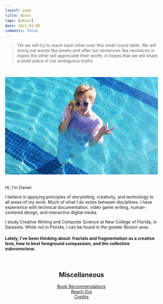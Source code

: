 ```yaml
---
layout: page
title: About
tags: [about]
date: 2021-03-09
comments: false
---
```

    
> Yet we will try to reach each other over this small round table. We will string out words like jewels and offer our sentences like necklaces in hopes the other will appreciate their worth; in hopes that we will share a small piece of our ambiguous truths.
<br>
<p class="aligncenter">
<img src="/assets/phone cropped.jpg" alt = "Photo of Daniel" style="width:600px;">
</p>
<br>
Hi, I’m Daniel.

I believe in applying principles of storytelling, creativity, and technology to all areas of my work. Much of what I do exists between disciplines. I have experience with technical documentation, video game writing, human-centered design, and interactive digital media.

I study Creative Writing and Computer Science at New College of Florida, in Sarasota. While not in Florida, I can be found in the greater Boston area.
<br>

<h4>Lately, I've been thinking about: fractals and fragmentation as a creative lens, how to best foreground compassion, and the collective subconscious.</h4>
<br>
<h2><center>Miscellaneous</center></h2>  
  
<center><a href="https://ddykiel.github.io/book-recs/">Book Recommendations</a></center>
<center><a href="https://ddykiel.github.io/reach-out/">Reach Out</a></center>
<center><a href="https://ddykiel.github.io/credits/">Credits</a></center>
